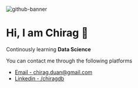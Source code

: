 ![github-banner](https://user-images.githubusercontent.com/75297171/232302548-ca61a270-ccc5-479e-b3ce-271bea384059.jpeg)

# Hi, I am Chirag 👋 

Continously learning **Data Science**

You can contact me through the following platforms
- <a href="mailto:chirag.duan@gmail.com"> Email - chirag.duan@gmail.com </a>
- <a href="https://www.linkedin.com/in/chiragdb/"> Linkedin - /chiragdb </a>
